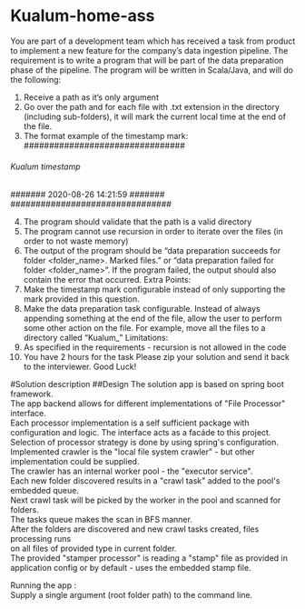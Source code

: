 # Kualum-home-ass
You are part of a development team which has received a task from product  
to implement a new feature for the company’s data
ingestion pipeline.
The requirement is to write a program that will be part of the data preparation phase of the
pipeline.
The program will be written in Scala/Java, and will do the following:
1. Receive a path as it’s only argument
2. Go over the path and for each file with .txt extension in the directory (including
sub-folders), it will mark the current local time at the end of the file.
3. The format example of the timestamp mark:  
################################
###### Kualum timestamp #######
####### 2020-08-26 14:21:59 #######
################################

4. The program should validate that the path is a valid directory
5. The program cannot use recursion in order to iterate over the files (in order to not waste
memory)
6. The output of the program should be “data preparation succeeds for folder
<folder_name>. Marked <number of files> files.” or “data preparation failed for folder
<folder_name>”. If the program failed, the output should also contain the error that
occurred.
Extra Points:
1. Make the timestamp mark configurable instead of only supporting the mark provided in
this question.
2. Make the data preparation task configurable. Instead of always appending something at
the end of the file, allow the user to perform some other action on the file. For example,
move all the files to a directory called “Kualum_<timestamp>”
Limitations:
1. As specified in the requirements - recursion is not allowed in the code
2. You have 2 hours for the task
Please zip your solution and send it back to the interviewer.
Good Luck!


#Solution description
##Design
The solution app is based on spring boot framework.  
The app backend allows for different implementations of "File Processor" interface.  
Each processor implementation is a self sufficient package with configuration and logic. The interface acts as a facáde to this project.  
Selection of processor strategy is done by using spring's configuration.  
Implemented crawler is the "local file system crawler" - but other implementation could be supplied.  
The crawler has an internal worker pool - the "executor service".  
Each new folder discovered results in a "crawl task" added to the pool's embedded queue.  
Next crawl task will be picked by the worker in the pool and scanned for folders.  
The tasks queue makes the scan in BFS manner.  
After the folders are discovered and new crawl tasks created, files processing runs  
on all files of provided type in current folder.  
The provided "stamper processor" is reading a "stamp" file
  as provided in application config or by default - uses the embedded stamp file.

Running the app :  
Supply a single argument (root folder path) to the command line.
